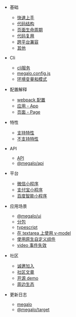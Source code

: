* 基础
  * [快速上手](quickstart.md)
  * [代码结构](basic/file.md)
  * [页面生命周期](basic/lifecycle.md)
  * [代码复用](basic/reuse.md)
  * [跨平台兼容](basic/platforms.md)
  * [其他](basic/others.md)

* Cli
  * [cli服务](cli/cli-service.md)
  * [megalo.config.js](cli/megalo-config-js.md)
  * [环境变量和模式](cli/mode-and-env.md)

* 配置解释

  * [webpack 配置](config/webpack.md)
  * [应用 - App](config/app.md)
  * [页面 - Page](config/page.md)

* 特性

  * [支持特性](features/support.md)
  * [不支持特性](features/not-support.md)

* API

  * [API](api/index.md)
  * [@megalo/api](api/megalo-api.md)

* 平台

  * [微信小程序](platforms/wechat.md)
  * [支付宝小程序](platforms/alipay.md)
  * [百度智能小程序](platforms/swan.md)

* 应用场景

  * [@megalo/ui](senarios/megalo-ui.md)
  * [分包](senarios/subpackage.md)
  * [typescript](senarios/typescript.md)
  * [在 textarea 上使用 v-model](senarios/textarea.md)
  * [使用原生自定义组件](senarios/custom-component.md)
  * [video 事件失效](senarios/video.md)

* 社区

  * [诚邀加入](community/join-us.md)
  * [社区文章](community/blog.md)
  * [开源 demo](community/demo.md)
  * [周边生态](community/awesome.md)


* 更新日志
  * [megalo](changelog/CHANGELOG.md)
  * [@megalo/target](changelog/TARGET_CHANGELOG.md)
